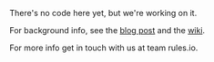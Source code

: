 There's no code here yet, but we're working on it. 

For background info, see the [blog post](http://thisblog.rules.io/blog/2012/12/06/the-last-gem-you-will-ever-need/) and the [wiki](https://github.com/rulesio/geekier/wiki/Home).

For more info get in touch with us at team <at> rules.io.
